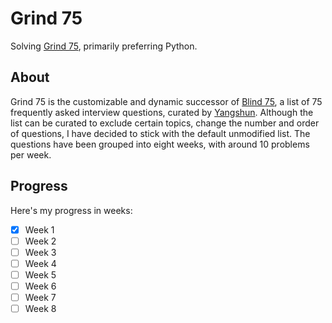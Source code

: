 # Grind 75
Solving [Grind 75](https://grind75.com), primarily preferring Python.

## About
Grind 75 is the customizable and dynamic successor of [Blind 75](https://www.teamblind.com/post/New-Year-Gift---Curated-List-of-Top-75-LeetCode-Questions-to-Save-Your-Time-OaM1orEU), a list of 75 frequently asked interview questions, curated by [Yangshun](https://www.linkedin.com/in/yangshun/). Although the list can be curated to exclude certain topics, change the number and order of questions, I have decided to stick with the default unmodified list. The questions have been grouped into eight weeks, with around 10 problems per week.

## Progress
Here's my progress in weeks:
- [x] Week 1
- [ ] Week 2 
- [ ] Week 3
- [ ] Week 4
- [ ] Week 5
- [ ] Week 6
- [ ] Week 7
- [ ] Week 8